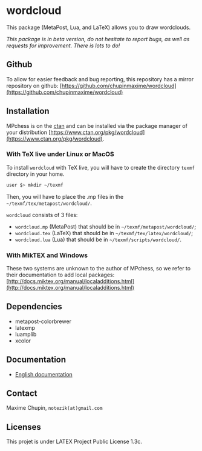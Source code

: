 # wordcloud

This package (MetaPost, Lua, and LaTeX) allows you to draw wordclouds.

_This package is in beta version, do not hesitate to report bugs, as well as
requests for improvement. There is lots to do!_

## Github

To allow for easier feedback and bug reporting, this repository has a mirror
repository on github:
[https://github.com/chupinmaxime/wordcloud](https://github.com/chupinmaxime/wordcloud) 

## Installation

MPchess is on the [ctan](ctan.org) and can be installed via the package manager of your
distribution [https://www.ctan.org/pkg/wordcloud](https://www.ctan.org/pkg/wordcloud).

### With TeX live under Linux or MacOS

To install `wordcloud` with TeX live, you will have to create the directory `texmf`
directory in your home. 
```bash
user $> mkdir ~/texmf
```

Then, you will have to place the .mp files in the
`~/texmf/tex/metapost/wordcloud/`.

`wordcloud` consists of 3 files:
* `wordcloud.mp` (MetaPost) that should be in `~/texmf/metapost/wordcloud/`;
* `wordcloud.tex` (LaTeX) that should be in `~/texmf/tex/latex/wordcloud/`;
* `wordcloud.lua` (Lua) that should be in `~/texmf/scripts/wordcloud/`.

### With MikTEX and Windows

These two systems are unknown to the author of MPchess, so we refer to their
documentation to add local packages:
[http://docs.miktex.org/manual/localadditions.html](http://docs.miktex.org/manual/localadditions.html)

## Dependencies

* metapost-colorbrewer 
* latexmp 
* luamplib 
* xcolor
## Documentation

* [English documentation](doc/wordcloud-doc-en.pdf)

## Contact

Maxime Chupin, `notezik(at)gmail.com`

## Licenses

This projet is under LATEX Project Public License 1.3c. 